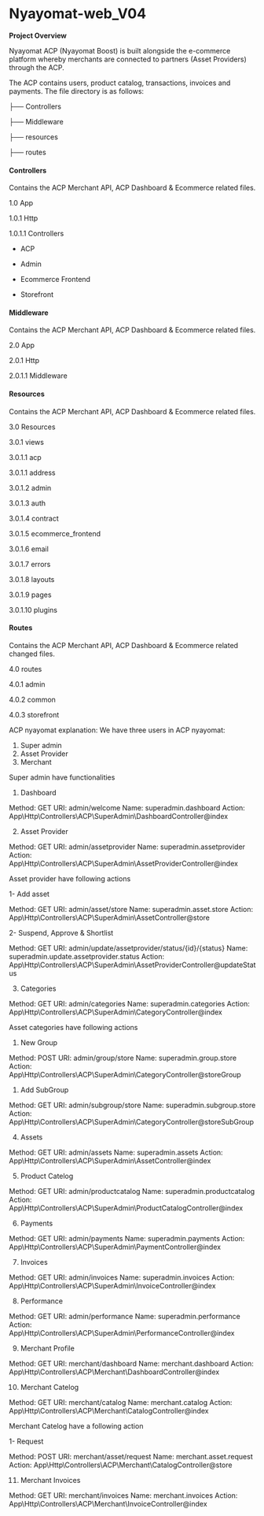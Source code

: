 # Nyayomat-web_V04

**Project Overview**

Nyayomat ACP (Nyayomat Boost) is built alongside the e-commerce platform whereby merchants are connected to partners (Asset Providers) through the ACP. 

The ACP contains users, product catalog, transactions, invoices and payments. The file directory is as follows: 

├── Controllers

├── Middleware

├── resources

├── routes

#### **Controllers**

Contains the ACP Merchant API, ACP Dashboard & Ecommerce related files.

1.0	App

1.0.1 Http

1.0.1.1 Controllers

- ACP

- Admin

- Ecommerce Frontend

- Storefront

#### **Middleware**

Contains the ACP Merchant API, ACP Dashboard & Ecommerce related files.

2.0	App

2.0.1	Http

2.0.1.1	Middleware

#### **Resources** 

Contains the ACP Merchant API, ACP Dashboard & Ecommerce related files.

3.0	Resources

3.0.1	views

3.0.1.1	acp

3.0.1.1	address

3.0.1.2	admin

3.0.1.3	auth

3.0.1.4	contract

3.0.1.5	ecommerce_frontend

3.0.1.6	email

3.0.1.7	errors

3.0.1.8	layouts

3.0.1.9	pages

3.0.1.10	plugins

#### **Routes** 

Contains the ACP Merchant API, ACP Dashboard & Ecommerce related changed files.

4.0	routes

4.0.1	admin

4.0.2	common

4.0.3	storefront

ACP nyayomat explanation:
We have three users in ACP nyayomat:
1. Super admin
2. Asset Provider
3. Merchant

Super admin have functionalities
1. Dashboard

Method: GET
URI: admin/welcome
Name: superadmin.dashboard
Action: App\Http\Controllers\ACP\SuperAdmin\DashboardController@index

2. Asset Provider

Method: GET
URI: admin/assetprovider
Name: superadmin.assetprovider
Action: App\Http\Controllers\ACP\SuperAdmin\AssetProviderController@index

Asset provider have following actions

1- Add asset

Method: GET
URI: admin/asset/store
Name: superadmin.asset.store
Action: App\Http\Controllers\ACP\SuperAdmin\AssetController@store

2- Suspend, Approve & Shortlist

Method: GET
URI: admin/update/assetprovider/status/{id}/{status}
Name: superadmin.update.assetprovider.status
Action: App\Http\Controllers\ACP\SuperAdmin\AssetProviderController@updateStatus

3. Categories

Method: GET
URI: admin/categories
Name: superadmin.categories
Action: App\Http\Controllers\ACP\SuperAdmin\CategoryController@index

Asset categories have following actions

1. New Group

Method: POST
URI: admin/group/store
Name: superadmin.group.store
Action: App\Http\Controllers\ACP\SuperAdmin\CategoryController@storeGroup

1. Add SubGroup

Method: GET
URI: admin/subgroup/store
Name: superadmin.subgroup.store
Action: App\Http\Controllers\ACP\SuperAdmin\CategoryController@storeSubGroup

4. Assets

Method: GET
URI: admin/assets
Name: superadmin.assets
Action: App\Http\Controllers\ACP\SuperAdmin\AssetController@index

5. Product Catelog

Method: GET
URI: admin/productcatalog
Name: superadmin.productcatalog
Action: App\Http\Controllers\ACP\SuperAdmin\ProductCatalogController@index

6. Payments

Method: GET
URI: admin/payments
Name: superadmin.payments
Action: App\Http\Controllers\ACP\SuperAdmin\PaymentController@index

7. Invoices

Method: GET
URI: admin/invoices
Name: superadmin.invoices
Action: App\Http\Controllers\ACP\SuperAdmin\InvoiceController@index

8. Performance

Method: GET
URI: admin/performance
Name: superadmin.performance
Action: App\Http\Controllers\ACP\SuperAdmin\PerformanceController@index

9. Merchant Profile

Method: GET
URI: merchant/dashboard
Name: merchant.dashboard
Action: App\Http\Controllers\ACP\Merchant\DashboardController@index

10. Merchant Catelog

Method: GET
URI: merchant/catalog
Name: merchant.catalog
Action: App\Http\Controllers\ACP\Merchant\CatalogController@index

Merchant Catelog have a following action

1- Request

Method: POST
URI: merchant/asset/request
Name: merchant.asset.request
Action: App\Http\Controllers\ACP\Merchant\CatalogController@store

11. Merchant Invoices

Method: GET
URI: merchant/invoices
Name: merchant.invoices
Action: App\Http\Controllers\ACP\Merchant\InvoiceController@index

















